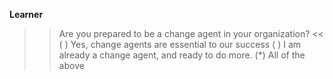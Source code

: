 **Learner**

>> Are you prepared to be a change agent in your organization? <<
( ) Yes, change agents are essential to our success
( ) I am already a change agent, and ready to do more.
(*) All of the above
